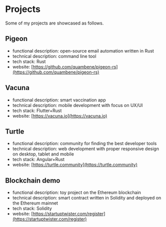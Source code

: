 # Projects

Some of my projects are showcased as follows.

## Pigeon

- functional description: open-source email automation written in Rust
- technical description: command line tool
- tech stack: Rust
- website: [https://github.com/quambene/pigeon-rs](https://github.com/quambene/pigeon-rs)

## Vacuna

- functional description: smart vaccination app
- technical description: mobile development with focus on UX/UI
- tech stack: Flutter+Rust
- website: [https://vacuna.io](https://vacuna.io)

## Turtle

- functional description: community for finding the best developer tools
- technical description: web development with proper responsive design on desktop, tablet and mobile
- tech stack: Angular+Rust
- website: [https://turtle.community](https://turtle.community)

## Blockchain demo

- functional description: toy project on the Ethereum blockchain
- technical description: smart contract written in Solidity and deployed on the Ethereum mainnet
- tech stack: Solidity
- website: [https://startuptwister.com/register](https://startuptwister.com/register)
